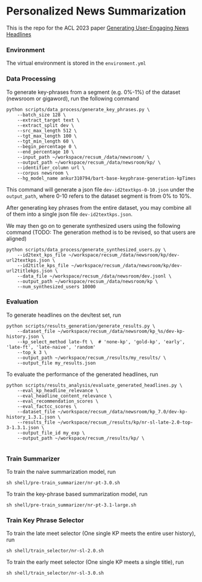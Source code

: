 # Personalized News Summarization

This is the repo for the ACL 2023 paper [Generating User-Engaging News Headlines](https://2023.aclweb.org/calls/main_conference/)



### Environment

The virtual environment is stored in the `environment.yml`

### Data Processing


To generate key-phrases from a segment (e.g. 0%-1%) of the dataset (newsroom or gigaword), run the following command

```
python scripts/data_process/generate_key_phrases.py \
    --batch_size 128 \
    --extract_target text \
    --extract_split dev \ 
    --src_max_length 512 \
    --tgt_max_length 100 \
    --tgt_min_length 60 \ 
    --begin_percentage 0 \
    --end_percentage 10 \  
    --input_path ~/workspace/recsum_/data/newsroom/ \
    --output_path ~/workspace/recsum_/data/newsroom/kp/ \
    --identifier_column url \ 
    --corpus newsroom \ 
    --hg_model_name ankur310794/bart-base-keyphrase-generation-kpTimes 
```
This command will generate a json file `dev-id2textkps-0-10.json` under the `output_path`, where 0-10 refers to the dataset segment is from 0% to 10%.

After generating key phrases from the entire dataset, you may combine all of them into a single json file `dev-id2textkps.json`. 

We may then go on to generate synthesized users using the following command (TODO: The generation method is to be revised, so that users are aligned)

```
python scripts/data_process/generate_synthesized_users.py \
    --id2text_kps_file ~/workspace/recsum_/data/newsroom/kp/dev-url2textkps.json \
    --id2title_kps_file ~/workspace/recsum_/data/newsroom/kp/dev-url2titlekps.json \
    --data_file ~/workspace/recsum_/data/newsroom/dev.jsonl \
    --output_path ~/workspace/recsum_/data/newsroom/kp \
    --num_synthesized_users 10000
```

### Evaluation

To generate headlines on the dev/test set, run

```
python scripts/results_generation/generate_results.py \
    --dataset_file ~/workspace/recsum_/data/newsroom/kp_%s/dev-kp-history.json \
    --kp_select_method late-ft \  # 'none-kp', 'gold-kp', 'early', 'late-ft', 'late-naive', 'random'
    --top_k 3 \
    --output_path ~/workspace/recsum_/results/my_results/ \
    --output_file my_results.json 
```

To evaluate the performance of the generated headlines, run

```
python scripts/results_analysis/evaluate_generated_headlines.py \
    --eval_kp_headline_relevance \
    --eval_headline_content_relevance \
    --eval_recommendation_scores \
    --eval_factcc_scores \
    --dataset_file ~/workspace/recsum_/data/newsroom/kp_7.0/dev-kp-history_1.3.1.json \
    --results_file ~/workspace/recsum_/results/kp/nr-sl-late-2.0-top-3-1.3.1.json \
    --output_file_id my_exp \
    --output_path ~/workspace/recsum_/results/kp/ \
    
```


### Train Summarizer

To train the naive summarization model, run
```
sh shell/pre-train_summarizer/nr-pt-3.0.sh
```

To train the key-phrase based summarization model, run
```
sh shell/pre-train_summarizer/nr-pt-3.1-large.sh
```

### Train Key Phrase Selector

To train the late meet selector (One single KP meets the entire user history), run
```
sh shell/train_selector/nr-sl-2.0.sh
```
To train the early meet selector (One single KP meets a single title), run
```
sh shell/train_selector/nr-sl-3.0.sh
```











